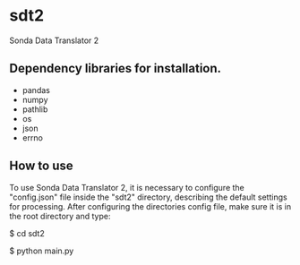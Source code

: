 # sdt2
Sonda Data Translator 2

## Dependency libraries for installation.

- pandas
- numpy
- pathlib
- os
- json
- errno

## How to use
To use Sonda Data Translator 2, it is necessary to configure the "config.json" file inside the "sdt2" directory, describing the default settings for processing.
After configuring the directories config file, make sure it is in the root directory and type:

$ cd sdt2

$ python main.py
